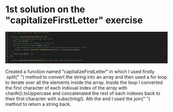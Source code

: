 # 1st solution on the "capitalizeFirstLetter" exercise

![snapshot |100x100,20%](./snapshot_1st_solution.png)


Created a function named "capitalizeFirstLetter" in which I used firstly .split(" ") method to convert the string into an array and then used a for loop to iterate over all the elements inside the array. Inside the loop I converted the first character of each indivual index of the array with charAt().toUppercase and concatenated the rest of each indexes back to their first character with subsctring(). Ath the end I used the join(" ") method to return a string back.
